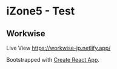 # iZone5 - Test 
## Workwise

Live View 
https://workwise-jp.netlify.app/

Bootstrapped with [Create React App](https://github.com/facebook/create-react-app).
